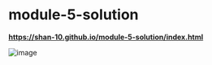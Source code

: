 # module-5-solution

******https://shan-10.github.io/module-5-solution/index.html******

![image](https://user-images.githubusercontent.com/79769716/169581446-27998564-6262-43bd-97aa-11198eb63004.png)
